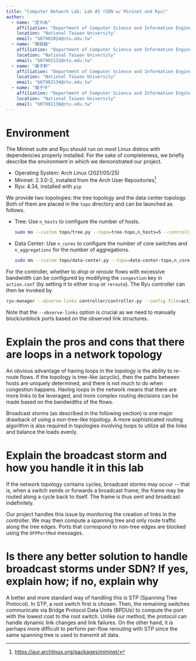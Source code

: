 ```yaml
---
title: "Computer Network Lab: Lab #3 (SDN w/ Mininet and Ryu)"
author:
  - name: "塗大為"
    affiliation: "Department of Computer Science and Information Engineering"
    location: "National Taiwan University"
    email: "b07902024@ntu.edu.tw"
  - name: "陳威翰"
    affiliation: "Department of Computer Science and Information Engineering"
    location: "National Taiwan University"
    email: "b07902132@ntu.edu.tw"
  - name: "黃于軒"
    affiliation: "Department of Computer Science and Information Engineering"
    location: "National Taiwan University"
    email: "b07902134@ntu.edu.tw"
  - name: "楊子平"
    affiliation: "Department of Computer Science and Information Engineering"
    location: "National Taiwan University"
    email: "b07902136@ntu.edu.tw"
---
```


# Environment

The Mininet suite and Ryu should run on most Linux distros with dependencies properly installed. For the sake of completeness, we briefly describe the environment in which we demonstrated our project.

- Operating System: Arch Linux (2021/05/25)
- Mininet: 2.3.0-2, installed from the Arch User Repositories[^1]
- Ryu: 4.34, installed with `pip`

[^1]: <https://aur.archlinux.org/packages/mininet/>


We provide two topologies: the tree topology and the data center topology. Both of them are placed in the `topo` directory and can be launched as follows.

* Tree: Use `n_hosts` to configure the number of hosts.
  ``` sh
  sudo mn --custom topo/tree.py --topo=tree-topo,n_hosts=5 --controller=remote
  ```
* Data Center: Use `n_cores` to configure the number of core switches and `n_aggregations` for the number of aggregations.
  ``` sh
  sudo mn --custom topo/data-center.py --topo=data-center-topo,n_cores=4,n_aggregations=4 --controller=remote
  ```

For the controller, whether to *drop* or *reroute* flows with excessive bandwidth can be configured by modifying the `congestion` key in `action.conf` (by setting it to either `drop` or `reroute`). The Ryu controller can then be invoked by

``` sh
ryu-manager --observe-links controller/controller.py --config-file=action.conf
```

Note that the `--observe-links` option is crucial as we need to manually block/unblock ports based on the observed link structures.

# Explain the pros and cons that there are loops in a network topology

An obvious advantage of having loops in the topology is the ability to re-route flows. If the topology is tree-like (acyclic), then the paths between hosts are uniquely determined, and there is not much to do when congestion happens. Having loops in the network means that there are more links to be leveraged, and more complex routing decisions can be made based on the bandwidths of the flows.

Broadcast storms (as described in the following section) is one major drawback of using a non-tree-like topology. A more sophisticated routing algorithm is also required in topologies involving loops to utilize all the links and balance the loads evenly.

# Explain the broadcast storm and how you handle it in this lab

If the network topology contains cycles, broadcast storms may occur -- that is, when a switch sends or forwards a broadcast frame, the frame may be routed along a cycle back to itself. The frame is thus sent and broadcast indefinitely.

Our project handles this issue by monitoring the creation of links in the controller. We may then compute a spanning tree and only route traffic along the tree edges. Ports that correspond to non-tree edges are blocked using the `OFPPortMod` messages.

# Is there any better solution to handle broadcast storms under SDN? If yes, explain how; if no, explain why

A better and more standard way of handling this is STP (Spanning Tree Protocol). In STP, a root switch first is chosen. Then, the remaining switches communicate via Bridge Protocol Data Units (BPDUs) to compute the port with the lowest cost to the root switch. Unlike our method, the protocol can handle dynamic link changes and link failures. On the other hand, it is perhaps more difficult to perform per-flow rerouting with STP since the same spanning tree is used to transmit all data.
